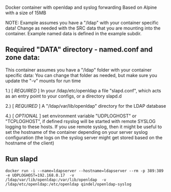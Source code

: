 Docker container with openldap and syslog forwarding
Based on Alpine with a size of 15MB

NOTE: Example assumes you have a "/ldap" with your container specific data!
Change as needed with the SRC data that you are mounting into the container.
Example named data is defined in the example subdir.

## Required "DATA" directory - named.conf and zone data:
This container assumes you have a "/ldap" folder with your container specific data:
You can change that folder as needed, but make sure you update the "-v" mounts for run time

1.) [ *REQUIRED* ] In your /ldap/etc/openldap a file "slapd.conf", which acts as an entry point to your configs, or a directory slapd.d

2.) [ *REQUIRED* ] A "/ldap/var/lib/openldap" directory for the LDAP database

4.) [ *OPTIONAL* ] set environment variable "UDPLOGHOST" or "TCPLOGHOST", if defined rsyslog will be started with remote SYSLOG logging to these hosts. If you use remote syslog, then it might be useful to set the hostname of the container depending on your server syslog configuration (the logs on the syslog server might get stored based on the hostname of the client)


## Run slapd

```
docker run -i --name=ldapserver --hostname=ldapserver --rm -p 389:389 -e UDPLOGHOST=192.168.0.17  -v /ldap/var/lib/openldap:/var/lib/openldap  -v /ldap/etc/openldap:/etc/openldap qindel/openldap-syslog
```